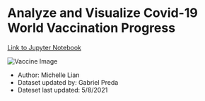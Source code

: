 # Analyze and Visualize Covid-19 World Vaccination Progress

[Link to Jupyter Notebook](https://nbviewer.jupyter.org/github/mlian4/BDIFinal-CovidVaccine/blob/main/BDI_Independent_Case_study.ipynb)

![Vaccine Image](https://user-images.githubusercontent.com/1064036/127754860-ac66ad35-a920-40f7-ab4c-7dc9175b17d8.png)

- Author: Michelle Lian
- Dataset updated by: Gabriel Preda
- Dateset last updated: 5/8/2021
